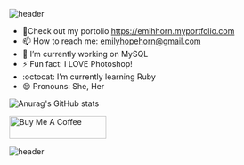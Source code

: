 ![header](https://capsule-render.vercel.app/api?type=wave&color=gradient&height=300&section=header&text=Hi%20there👋&fontSize=90)



 <!--
 **emihhorn/emihhorn** is a ✨ _special_ ✨ repository because its `README.md` (this file) appears on your GitHub profile. 
- 👯 I’m looking to collaborate on ...
 - 🤔 I’m looking for help with ...

[![Top Langs](https://github-readme-stats.vercel.app/api/top-langs/?username=emihhorn&theme=buefy&layout=compact)](https://github.com/anuraghazra/github-readme-stats)


 Here are some ideas to get you started:
-->

 - :unicorn:Check out my portolio https://emihhorn.myportfolio.com
 - 📫 How to reach me: emilyhopehorn@gmail.com
 - 🔭 I’m currently working on MySQL
 - ⚡ Fun fact: I LOVE Photoshop!
 - :octocat: I’m currently learning Ruby 
 - 😄 Pronouns: She, Her
 
 
 


![Anurag's GitHub stats](https://github-readme-stats.vercel.app/api?username=emihhorn&theme=buefy&show_icons=true)





  <a href="https://www.buymeacoffee.com/emihhorn" target="_blank"><img src="https://cdn.buymeacoffee.com/buttons/default-violet.png" alt="Buy Me A Coffee" height="41" width="174"></a>


![header](https://capsule-render.vercel.app/api?type=wave&color=gradient&height=150&section=footer)




